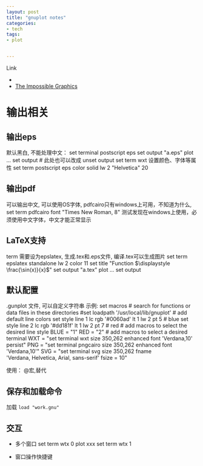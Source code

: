 ```yaml
---
layout: post
title: "gnuplot notes"
categories:
- tech
tags:
- plot


---
```


Link 
* [](http://www.gnuplotting.org/output-terminals/)
* [The Impossible Graphics](http://www.phyast.pitt.edu/~zov1/gnuplot/html/intro.html)

输出相关
========

输出eps
-------
默认黑白, 不能处理中文：
    set terminal postscript eps
    set output "a.eps"
    plot
    ...
    set output # 此处也可以改成 unset output
    set term wxt
设置颜色、字体等属性
    set term postscript eps color solid lw 2 "Helvetica" 20

输出pdf
-------
可以输出中文, 可以使用OS字体, pdfcairo只有windows上可用，不知道为什么,
    set term pdfcairo font "Times New Roman, 8"
测试发现在windows上使用，必须使用中文字体，中文才能正常显示


LaTeX支持
---------
term 需要设为epslatex, 生成.tex和.eps文件, 编译.tex可以生成图片
    set term epslatex standalone lw 2 color 11
    set title "Function $\displaystyle \frac{\sin(x)}{x}$"
    set output "a.tex"
    plot ...
    set output

默认配置
--------
.gunplot 文件, 可以自定义字符串
示例:
    set macros
    # search for functions or data files in these directories
    #set loadpath '/usr/local/lib/gnuplot'
    # add default line colors
    set style line 1 lc rgb '#0060ad' lt 1 lw 2 pt 5   # blue
    set style line 2 lc rgb '#dd181f' lt 1 lw 2 pt 7   # red
    # add macros to select the desired line style
    BLUE = "1"
    RED = "2"
    # add macros to select a desired terminal
    WXT = "set terminal wxt size 350,262 enhanced font 'Verdana,10' \
       persist"
    PNG = "set terminal pngcairo size 350,262 enhanced font 'Verdana,10'"
    SVG = "set terminal svg size 350,262 fname \
       'Verdana, Helvetica, Arial, sans-serif' fsize = 10"

使用：
@宏,替代

保存和加载命令
--------------
加载 `load "work.gnu"`

交互
----
* 多个窗口
    set term wtx 0
    plot xxx
    set term wtx 1

* 窗口操作快捷键
